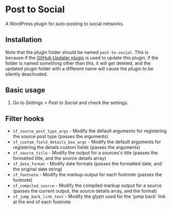 Post to Social
=================

A WordPress plugin for auto-posting to social networks.

## Installation

Note that the plugin folder should be named `post-to-social`. This is because if the [GitHub Updater plugin](https://github.com/afragen/github-updater) is used to update this plugin, if the folder is named something other than this, it will get deleted, and the updated plugin folder with a different name will cause the plugin to be silently deactivated.

## Basic usage

1. Go to _Settings > Post to Social_ and check the settings.

## Filter hooks

* `sf_source_post_type_args` - Modify the default arguments for registering the source post type (passes the arguments)
* `sf_custom_field_details_box_args` - Modify the default arguments for registering the details custom fields (passes the arguments)
* `sf_source_title` - Modify the output for a sources's title (passes the formatted title, and the source details array)
* `sf_date_format` - Modify date formats (passes the formatted date, and the original date string)
* `sf_footnote` - Modify the markup output for each footnote (passes the footnote)
* `sf_compiled_source` - Modify the compiled markup output for a source (passes the current output, the source details array, and the format)
* `sf_jump_back_link_text` - Modify the glyph used for the 'jump back' link at the end of each footnote
